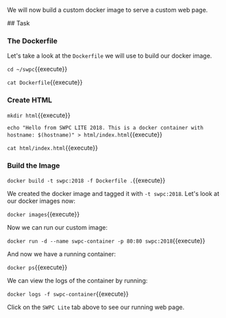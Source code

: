 We will now build a custom docker image to serve a custom web page.

## Task

### The Dockerfile

Let's take a look at the `Dockerfile` we will use to build our docker image.

`cd ~/swpc`{{execute}}

`cat Dockerfile`{{execute}}

### Create HTML

`mkdir html`{{execute}}

`echo "Hello from SWPC LITE 2018. This is a docker container with hostname: $(hostname)" > html/index.html`{{execute}}

`cat html/index.html`{{execute}}

### Build the Image

`docker build -t swpc:2018 -f Dockerfile .`{{execute}}

We created the docker image and tagged it with `-t swpc:2018`. Let's look at our docker images now:

`docker images`{{execute}}

Now we can run our custom image:

`docker run -d --name swpc-container -p 80:80 swpc:2018`{{execute}}

And now we have a running container:

`docker ps`{{execute}}

We can view the logs of the container by running:

`docker logs -f swpc-container`{{execute}}

Click on the `SWPC Lite` tab above to see our running web page.